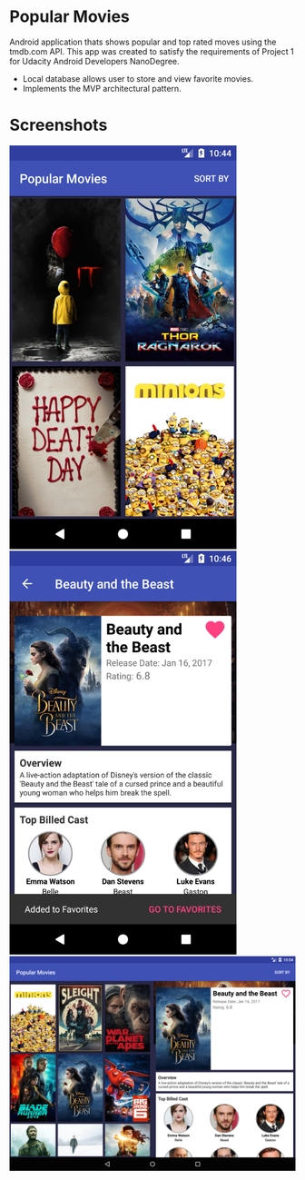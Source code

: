 # Popular Movies
Android application thats shows popular and top rated moves using the tmdb.com API. This app was created to satisfy the requirements of Project 1 for Udacity Android Developers NanoDegree. 

* Local database allows user to store and view favorite movies. 
* Implements the MVP architectural pattern. 


# Screenshots
<img src="https://raw.githubusercontent.com/ndgithub/popular-movies/master/screenshots/phone_master_portrait.png" alt="alt text" width="400"> 
<img src="https://raw.githubusercontent.com/ndgithub/popular-movies/master/screenshots/phone_detail_view.png" alt="alt text" width="400"> <img src="https://raw.githubusercontent.com/ndgithub/popular-movies/master/screenshots/tablet.png" alt="alt text" width="600">



